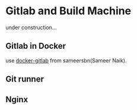 # Gitlab and Build Machine

under construction...

## Gitlab in Docker

use [docker-gitlab](https://github.com/sameersbn/docker-gitlab) from sameersbn(Sameer Naik).

## Git runner

## Nginx
